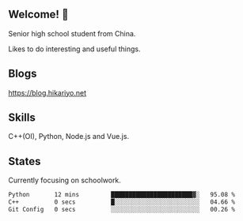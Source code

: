 ## Welcome! 👋

Senior high school student from China.

Likes to do interesting and useful things.

## Blogs

https://blog.hikariyo.net

## Skills

C++(OI), Python, Node.js and Vue.js.

## States

Currently focusing on schoolwork.

<!--START_SECTION:waka-->

```txt
Python       12 mins         ███████████████████████▓░   95.08 %
C++          0 secs          █░░░░░░░░░░░░░░░░░░░░░░░░   04.66 %
Git Config   0 secs          ░░░░░░░░░░░░░░░░░░░░░░░░░   00.26 %
```

<!--END_SECTION:waka-->

